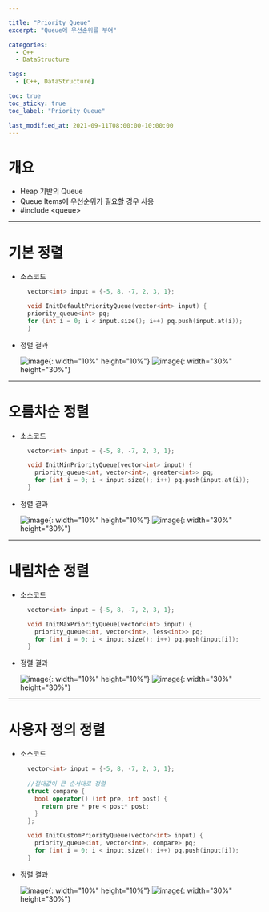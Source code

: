 ```yaml
---

title: "Priority Queue"
excerpt: "Queue에 우선순위를 부여" 

categories:
  - C++
  - DataStructure

tags:
  - [C++, DataStructure]

toc: true
toc_sticky: true
toc_label: "Priority Queue"

last_modified_at: 2021-09-11T08:00:00-10:00:00
---
```


# 개요
  - Heap 기반의 Queue
  - Queue Items에 우선순위가 필요할 경우 사용
  - #include \<queue>

---

# 기본 정렬
  - 소스코드

    ```c++
      vector<int> input = {-5, 8, -7, 2, 3, 1};

      void InitDefaultPriorityQueue(vector<int> input) {
      priority_queue<int> pq;
      for (int i = 0; i < input.size(); i++) pq.push(input.at(i));
      }
    ```

  - 정렬 결과

    ![image](/assets/images/Common/Arrow.png){: width="10%" height="10%"} ![image](/assets/images/DataStructure/DefaultPriorityQueueResult.png){: width="30%" height="30%"}  

---

# 오름차순 정렬
  - 소스코드

    ```c++
      vector<int> input = {-5, 8, -7, 2, 3, 1};

      void InitMinPriorityQueue(vector<int> input) {
        priority_queue<int, vector<int>, greater<int>> pq;
        for (int i = 0; i < input.size(); i++) pq.push(input.at(i));
      }
    ```

  - 정렬 결과

    ![image](/assets/images/Common/Arrow.png){: width="10%" height="10%"} ![image](/assets/images/DataStructure/MaxPriorityQueueResult.png){: width="30%" height="30%"}  

---

# 내림차순 정렬
  - 소스코드

    ```c++
      vector<int> input = {-5, 8, -7, 2, 3, 1};

      void InitMaxPriorityQueue(vector<int> input) {
        priority_queue<int, vector<int>, less<int>> pq;
        for (int i = 0; i < input.size(); i++) pq.push(input[i]);
      }
    ```

  - 정렬 결과

    ![image](/assets/images/Common/Arrow.png){: width="10%" height="10%"} ![image](/assets/images/DataStructure/MinPriorityQueueResult.png){: width="30%" height="30%"}  

---

# 사용자 정의 정렬
  - 소스코드

    ```c++
      vector<int> input = {-5, 8, -7, 2, 3, 1};
      
      //절대값이 큰 순서대로 정렬
      struct compare {
        bool operator() (int pre, int post) {
          return pre * pre < post* post;
        }
      };

      void InitCustomPriorityQueue(vector<int> input) {
        priority_queue<int, vector<int>, compare> pq;
        for (int i = 0; i < input.size(); i++) pq.push(input[i]);
      }
    ```

  - 정렬 결과

    ![image](/assets/images/Common/Arrow.png){: width="10%" height="10%"} ![image](/assets/images/DataStructure/CustomPriorityQueueResult.png){: width="30%" height="30%"}  

